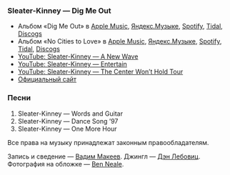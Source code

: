### Sleater-Kinney — Dig Me Out

- Альбом «Dig Me Out» в
	[Apple Music](https://music.apple.com/album/906136610),
	[Яндекс.Музыке](https://music.yandex.ru/album/2122940),
	[Spotify](https://open.spotify.com/playlist/2PWZ18Kw48yzVKwfDuJnvz),
	[Tidal](https://tidal.com/browse/album/34983757),
	[Discogs](https://www.discogs.com/master/64435)
- Альбом «No Cities to Love» в
	[Apple Music](https://music.apple.com/album/927171224),
	[Яндекс.Музыке](https://music.yandex.ru/album/2434913),
	[Spotify](https://open.spotify.com/playlist/1wfsb97SoddYx0qAyZFNOd),
	[Tidal](https://tidal.com/browse/album/39346081),
	[Discogs](https://www.discogs.com/master/785249)
- [YouTube: Sleater-Kinney — A New Wave](https://youtu.be/Kc1htX3q-F0)
- [YouTube: Sleater-Kinney — Entertain](https://youtu.be/MbxRu7fwR24)
- [YouTube: Sleater-Kinney — The Center Won’t Hold Tour](https://youtu.be/IgfIh-NBoCw)
- [Официальный сайт](https://www.sleater-kinney.com/)

### Песни

1. Sleater-Kinney — Words and Guitar
2. Sleater-Kinney — Dance Song ’97
3. Sleater-Kinney — One More Hour

Все права на музыку принадлежат законным правообладателям.

Запись и сведение — [Вадим Макеев](https://pepelsbey.dev/).
Джингл — [Дэн Лебовиц](https://www.youtube.com/channel/UC38A5qHrlc_Zgua7vL4b96w).
Фотография на обложке — [Ben Neale](https://unsplash.com/photos/7zcNSqzczzg/share).
